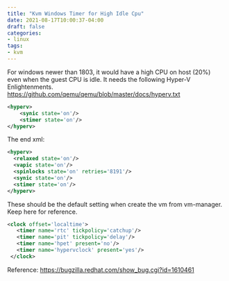 ```yaml
---
title: "Kvm Windows Timer for High Idle Cpu"
date: 2021-08-17T10:00:37-04:00
draft: false
categories: 
- linux
tags:
- kvm
---
```


For windows newer than 1803, it would have a high CPU on host (20%) even when the 
guest CPU is idle. It needs the following Hyper-V Enlightenments.
 <https://github.com/qemu/qemu/blob/master/docs/hyperv.txt>

```xml
<hyperv>
    <synic state='on'/>
    <stimer state='on'/>
</hyperv>
```

The end xml:
```xml
<hyperv>
  <relaxed state='on'/>
  <vapic state='on'/>
  <spinlocks state='on' retries='8191'/>
  <synic state='on'/>
  <stimer state='on'/>
</hyperv>
```
These should be the default setting when create the vm from vm-manager. Keep here for reference.
```xml
<clock offset='localtime'>
   <timer name='rtc' tickpolicy='catchup'/>
   <timer name='pit' tickpolicy='delay'/>
   <timer name='hpet' present='no'/>
   <timer name='hypervclock' present='yes'/>
 </clock>
```

Reference:
<https://bugzilla.redhat.com/show_bug.cgi?id=1610461>

